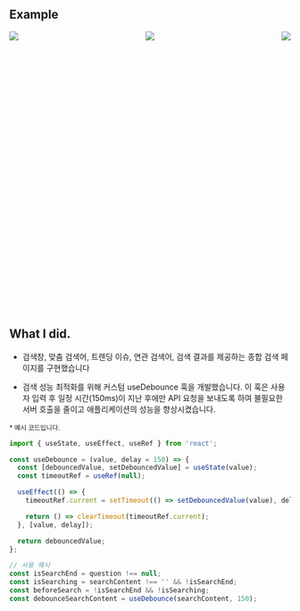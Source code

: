 <h2>Example</h2>

<div style="display: flex; justify-content: space-between; height: 500px">
<img src="https://velog.velcdn.com/images/flip_404/post/968b0ee8-48ff-4776-9dff-86c854e6538f/image.png" style=" object-fit:contain;">
<img src="https://velog.velcdn.com/images/flip_404/post/0976a268-9825-437a-b8b4-b17063ad885d/image.png" style=" object-fit:contain;">
<img src="https://velog.velcdn.com/images/flip_404/post/51f28a85-3381-4701-aa45-ba96a71cb04f/image.png" style=" object-fit:contain;">
</div>

<h2>What I did.</h2>

- 검색창, 맞춤 검색어, 트렌딩 이슈, 연관 검색어, 검색 결과를 제공하는 종합 검색 페이지를 구현했습니다

- 검색 성능 최적화를 위해 커스텀 useDebounce 훅을 개발했습니다. 이 훅은 사용자 입력 후 일정 시간(150ms)이 지난 후에만 API 요청을 보내도록 하여 불필요한 서버 호출을 줄이고 애플리케이션의 성능을 향상시켰습니다.

<small>\* 예시 코드입니다.</small>

```javascript
import { useState, useEffect, useRef } from 'react';

const useDebounce = (value, delay = 150) => {
  const [debouncedValue, setDebouncedValue] = useState(value);
  const timeoutRef = useRef(null);

  useEffect(() => {
    timeoutRef.current = setTimeout(() => setDebouncedValue(value), delay);

    return () => clearTimeout(timeoutRef.current);
  }, [value, delay]);

  return debouncedValue;
};

// 사용 예시
const isSearchEnd = question !== null;
const isSearching = searchContent !== '' && !isSearchEnd;
const beforeSearch = !isSearchEnd && !isSearching;
const debounceSearchContent = useDebounce(searchContent, 150);
```
